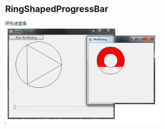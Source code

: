 RingShapedProgressBar
=====================

环形进度条
![Alt text](20140506152031.png?raw=true "Optional Title")
